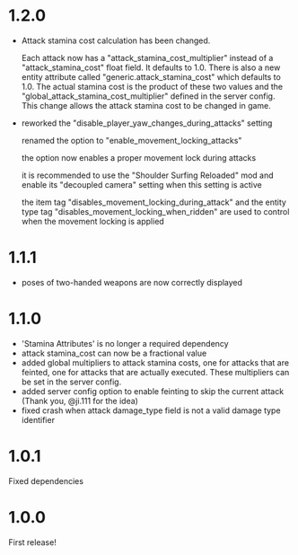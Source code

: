 # 1.2.0

- Attack stamina cost calculation has been changed.

  Each attack now has a "attack_stamina_cost_multiplier" instead of a "attack_stamina_cost" float field. It defaults to 1.0. There is also a new entity attribute called "generic.attack_stamina_cost" which defaults to 1.0. The actual stamina cost is the product of these two values and the "global_attack_stamina_cost_multiplier" defined in the server config. This change allows the attack stamina cost to be changed in game.

- reworked the "disable_player_yaw_changes_during_attacks" setting

  renamed the option to "enable_movement_locking_attacks"

  the option now enables a proper movement lock during attacks

  it is recommended to use the "Shoulder Surfing Reloaded" mod and enable its "decoupled camera" setting when this setting is active

  the item tag "disables_movement_locking_during_attack" and the entity type tag "disables_movement_locking_when_ridden" are used to control when the movement locking is applied

# 1.1.1

- poses of two-handed weapons are now correctly displayed

# 1.1.0

- 'Stamina Attributes' is no longer a required dependency
- attack stamina_cost can now be a fractional value
- added global multipliers to attack stamina costs, one for attacks that are feinted, one for attacks that are actually executed. These multipliers can be set in the server config.
- added server config option to enable feinting to skip the current attack (Thank you, @ji.111 for the idea)
- fixed crash when attack damage_type field is not a valid damage type identifier

# 1.0.1

Fixed dependencies

# 1.0.0

First release!

#